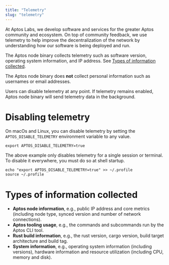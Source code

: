 ```yaml
---
title: "Telemetry"
slug: "telemetry"
---
```


At Aptos Labs, we develop software and services for the greater Aptos community and ecosystem. On top of community feedback, we use telemetry to help improve the decentralization of the network by understanding how our software is being deployed and run.

The Aptos node binary collects telemetry such as software version, operating system information, and IP address. See [Types of information collected](#types-of-information-collected).

The Aptos node binary does **not** collect personal information such as usernames or email addresses.

Users can disable telemetry at any point. If telemetry remains enabled, Aptos node binary will send telemetry data in the background.

# Disabling telemetry

On macOs and Linux, you can disable telemetry by setting the `APTOS_DISABLE_TELEMETRY` environment variable to any value.

```
export APTOS_DISABLE_TELEMETRY=true
```

The above example only disables telemetry for a single session or terminal. To disable it everywhere, you must do so at shell startup.

```
echo "export APTOS_DISABLE_TELEMETRY=true" >> ~/.profile
source ~/.profile
```

# Types of information collected

* **Aptos node information**, e.g., public IP address and core metrics (including node type, synced version and number of network connections).
* **Aptos tooling usage**, e.g., the commands and subcommands run by the Aptos CLI tool.
* **Rust build information**, e.g., the rust version, cargo version, build target architecture and build tag.
* **System information**, e.g., operating system information (including versions), hardware information and resource utilization (including CPU, memory and disk).
